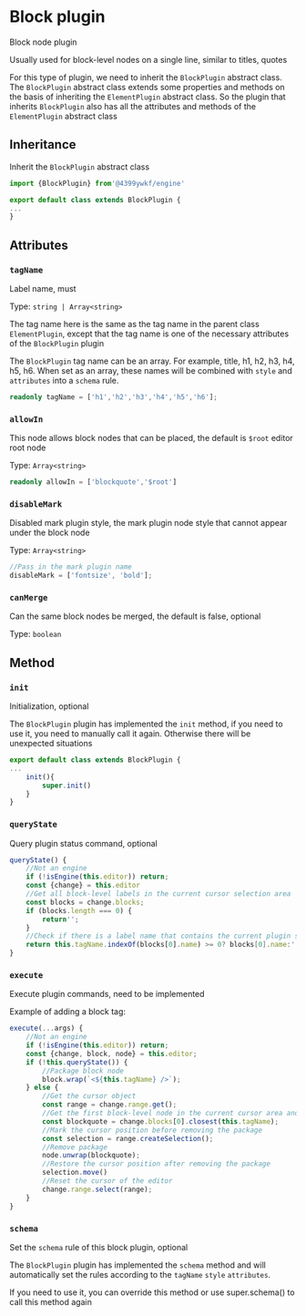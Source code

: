 # Block plugin

Block node plugin

Usually used for block-level nodes on a single line, similar to titles, quotes

For this type of plugin, we need to inherit the `BlockPlugin` abstract class. The `BlockPlugin` abstract class extends some properties and methods on the basis of inheriting the `ElementPlugin` abstract class. So the plugin that inherits `BlockPlugin` also has all the attributes and methods of the `ElementPlugin` abstract class

## Inheritance

Inherit the `BlockPlugin` abstract class

```ts
import {BlockPlugin} from'@4399ywkf/engine'

export default class extends BlockPlugin {
...
}
```

## Attributes

### `tagName`

Label name, must

Type: `string | Array<string>`

The tag name here is the same as the tag name in the parent class `ElementPlugin`, except that the tag name is one of the necessary attributes of the `BlockPlugin` plugin

The `BlockPlugin` tag name can be an array. For example, title, h1, h2, h3, h4, h5, h6. When set as an array, these names will be combined with `style` and `attributes` into a `schema` rule.

```ts
readonly tagName = ['h1','h2','h3','h4','h5','h6'];
```

### `allowIn`

This node allows block nodes that can be placed, the default is `$root` editor root node

Type: `Array<string>`

```ts
readonly allowIn = ['blockquote','$root']
```

### `disableMark`

Disabled mark plugin style, the mark plugin node style that cannot appear under the block node

Type: `Array<string>`

```ts
//Pass in the mark plugin name
disableMark = ['fontsize', 'bold'];
```

### `canMerge`

Can the same block nodes be merged, the default is false, optional

Type: `boolean`

## Method

### `init`

Initialization, optional

The `BlockPlugin` plugin has implemented the `init` method, if you need to use it, you need to manually call it again. Otherwise there will be unexpected situations

```ts
export default class extends BlockPlugin {
...
    init(){
        super.init()
    }
}
```

### `queryState`

Query plugin status command, optional

```ts
queryState() {
    //Not an engine
    if (!isEngine(this.editor)) return;
    const {change} = this.editor
    //Get all block-level labels in the current cursor selection area
    const blocks = change.blocks;
    if (blocks.length === 0) {
        return'';
    }
    //Check if there is a label name that contains the current plugin settings. If there is an attribute style set, you also need to compare the attributes and styles
    return this.tagName.indexOf(blocks[0].name) >= 0? blocks[0].name:'';
}
```

### `execute`

Execute plugin commands, need to be implemented

Example of adding a block tag:

```ts
execute(...args) {
    //Not an engine
    if (!isEngine(this.editor)) return;
    const {change, block, node} = this.editor;
    if (!this.queryState()) {
        //Package block node
        block.wrap(`<${this.tagName} />`);
    } else {
        //Get the cursor object
        const range = change.range.get();
        //Get the first block-level node in the current cursor area and look up the node with the same name as the block-level node set by the current plugin
        const blockquote = change.blocks[0].closest(this.tagName);
        //Mark the cursor position before removing the package
        const selection = range.createSelection();
        //Remove package
        node.unwrap(blockquote);
        //Restore the cursor position after removing the package
        selection.move()
        //Reset the cursor of the editor
        change.range.select(range);
    }
}
```

### `schema`

Set the `schema` rule of this block plugin, optional

The `BlockPlugin` plugin has implemented the `schema` method and will automatically set the rules according to the `tagName` `style` `attributes`.

If you need to use it, you can override this method or use super.schema() to call this method again
